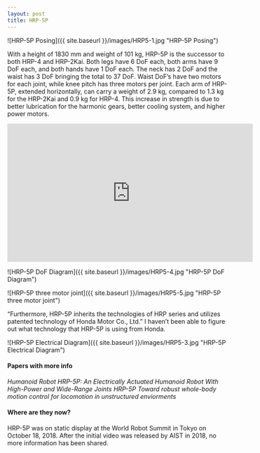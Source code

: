```yaml
---
layout: post
title: HRP-5P
---
```


![HRP-5P Posing]({{ site.baseurl }}/images/HRP5-1.jpg "HRP-5P Posing")

With a height of 1830 mm and weight of 101 kg, HRP-5P is the successor to both HRP-4 and HRP-2Kai. Both legs have 6 DoF each, both arms have 9 DoF each, and both hands have 1 DoF each. The neck has 2 DoF and the waist has 3 DoF bringing the total to 37 DoF. Waist DoF’s have two motors for each joint, while knee pitch has three motors per joint. Each arm of HRP-5P, extended horizontally, can carry a weight of 2.9 kg, compared to 1.3 kg for the HRP-2Kai and 0.9 kg for HRP-4. This increase in strength is due to better lubrication for the harmonic gears, better cooling system, and higher power motors.

<iframe width="560" height="315" src="https://www.youtube.com/embed/fMwiZXxo9Qg" title="YouTube video player" frameborder="0" allow="accelerometer; autoplay; clipboard-write; encrypted-media; gyroscope; picture-in-picture" allowfullscreen></iframe>

![HRP-5P DoF Diagram]({{ site.baseurl }}/images/HRP5-4.jpg "HRP-5P DoF Diagram")

![HRP-5P three motor joint]({{ site.baseurl }}/images/HRP5-5.jpg "HRP-5P three motor joint")

“Furthermore, HRP-5P inherits the technologies of HRP series and utilizes patented technology of Honda Motor Co., Ltd.” I haven’t been able to figure out what technology that HRP-5P is using from Honda.

![HRP-5P Electrical Diagram]({{ site.baseurl }}/images/HRP5-3.jpg "HRP-5P Electrical Diagram")

#### Papers with more info
_Humanoid Robot HRP-5P: An Electrically Actuated Humanoid Robot With High-Power and Wide-Range Joints_
_HRP-5P Toward robust whole-body motion control for locomotion in unstructured enviorments_

#### Where are they now?
HRP-5P was on static display at the World Robot Summit in Tokyo on October 18, 2018. After the initial video was released by AIST in 2018, no more information has been shared.



